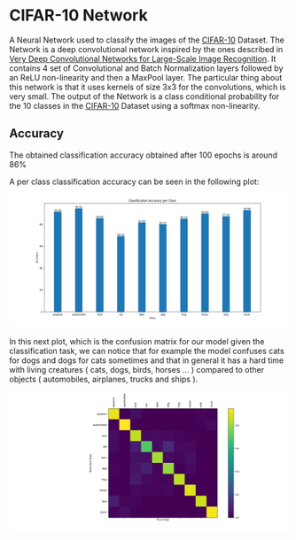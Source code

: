 # CIFAR-10 Network
A Neural Network used to classify the images of the [CIFAR-10](https://www.cs.toronto.edu/~kriz/cifar.html) Dataset.
The Network is a deep convolutional network inspired by the ones described in [Very Deep Convolutional Networks for Large-Scale Image Recognition](https://arxiv.org/abs/1409.1556). It contains 4 set of Convolutional and Batch Normalization layers followed by an ReLU non-linearity and then a MaxPool layer. The particular thing about this network is that it uses kernels of size 3x3 for the convolutions, which is very small. The output of the Network is a class conditional probability for the 10 classes in the [CIFAR-10](https://www.cs.toronto.edu/~kriz/cifar.html) Dataset using a softmax non-linearity.

## Accuracy
The obtained classification accuracy obtained after 100 epochs is around 86%

A per class classification accuracy can be seen in the following plot:
![alt tag](static/ClassAccuracy.png "Class Accuracy")

In this next plot, which is the confusion matrix for our model given the classification task, we can notice that for example
the model confuses cats for dogs and dogs for cats sometimes and that in general it has a hard time with living creatures ( cats, dogs,
 birds, horses ... ) compared to other objects ( automobiles, airplanes, trucks and ships ).

![alt tag](static/ConfusionMatrix.png "Confusion Matrix")